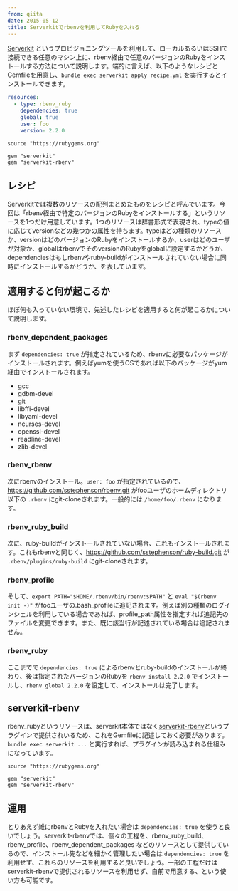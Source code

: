 ```yaml
---
from: qiita
date: 2015-05-12
title: Serverkitでrbenvを利用してRubyを入れる
---
```


[Serverkit](https://github.com/serverkit/serverkit) というプロビジョニングツールを利用して、ローカルあるいはSSHで接続できる任意のマシン上に、rbenv経由で任意のバージョンのRubyをインストールする方法について説明します。端的に言えば、以下のようなレシピとGemfileを用意し、`bundle exec serverkit apply recipe.yml` を実行するとインストールできます。

```yaml:recipe.yml
resources:
  - type: rbenv_ruby
    dependencies: true
    global: true
    user: foo
    version: 2.2.0
```

```rb:Gemfile
source "https://rubygems.org"

gem "serverkit"
gem "serverkit-rbenv"
```

## レシピ
Serverkitでは複数のリソースの配列まとめたものをレシピと呼んでいます。今回は「rbenv経由で特定のバージョンのRubyをインストールする」というリソースを1つだけ用意しています。1つのリソースは辞書形式で表現され、typeの値に応じてversionなどの幾つかの属性を持ちます。typeはどの種類のリソースか、versionはどのバージョンのRubyをインストールするか、userはどのユーザが対象か、globalはrbenvでそのversionのRubyをglobalに設定するかどうか、dependenciesはもしrbenvやruby-buildがインストールされていない場合に同時にインストールするかどうか、を表しています。

## 適用すると何が起こるか
ほぼ何も入っていない環境で、先述したレシピを適用すると何が起こるかについて説明します。

### rbenv_dependent_packages
まず `dependencies: true` が指定されているため、rbenvに必要なパッケージがインストールされます。例えばyumを使うOSであれば以下のパッケージがyum経由でインストールされます。

- gcc
- gdbm-devel
- git
- libffi-devel
- libyaml-devel
- ncurses-devel
- openssl-devel
- readline-devel
- zlib-devel

### rbenv_rbenv
次にrbenvのインストール。`user: foo` が指定されているので、https://github.com/sstephenson/rbenv.git がfooユーザのホームディレクトリ以下の `.rbenv` にgit-cloneされます。一般的には `/home/foo/.rbenv` になります。

### rbenv_ruby_build
次に、ruby-buildがインストールされていない場合、これもインストールされます。これもrbenvと同じく、https://github.com/sstephenson/ruby-build.git が `.rbenv/plugins/ruby-build` にgit-cloneされます。

### rbenv_profile
そして、`export PATH="$HOME/.rbenv/bin/rbenv:$PATH"` と `eval "$(rbenv init -)"` がfooユーザの.bash_profileに追記されます。例えば別の種類のログインシェルを利用している場合であれば、profile_path属性を指定すれば追記先のファイルを変更できます。また、既に該当行が記述されている場合は追記されません。

### rbenv_ruby
ここまでで `dependencies: true` によるrbenvとruby-buildのインストールが終わり、後は指定されたバージョンのRubyを `rbenv install 2.2.0` でインストールし、`rbenv global 2.2.0` を設定して、インストールは完了します。

## serverkit-rbenv
rbenv_rubyというリソースは、serverkit本体ではなく[serverkit-rbenv](https://github.com/serverkit/serverkit-rbenv)というプラグインで提供されいるため、これをGemfileに記述しておく必要があります。`bundle exec serverkit ...` と実行すれば、プラグインが読み込まれる仕組みになっています。

```rb:Gemfile
source "https://rubygems.org"

gem "serverkit"
gem "serverkit-rbenv"
```

## 運用
とりあえず雑にrbenvとRubyを入れたい場合は `dependencies: true` を使うと良いでしょう。serverkit-rbenvでは、個々の工程を、rbenv_ruby_build、rbenv_profile、rbenv_dependent_packages などのリソースとして提供しているので、インストール先などを細かく管理したい場合は `dependencies: true` を利用せず、これらのリソースを利用すると良いでしょう。一部の工程だけはserverkit-rbenvで提供されるリソースを利用せず、自前で用意する、という使い方も可能です。
